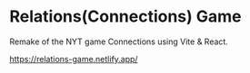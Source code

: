 # Relations(Connections) Game

Remake of the NYT game Connections using Vite & React.

https://relations-game.netlify.app/